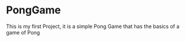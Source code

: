 # PongGame
This is my first Project, it is a simple Pong Game that has the basics of a game of Pong
